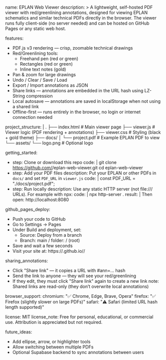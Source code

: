name: EPLAN Web Viewer
description: >
  A lightweight, self-hosted PDF viewer with red/greenlining annotations,
  designed for viewing EPLAN schematics and similar technical PDFs directly
  in the browser. The viewer runs fully client-side (no server needed) and
  can be hosted on GitHub Pages or any static web host.

features:
  - PDF.js v3 rendering — crisp, zoomable technical drawings
  - Red/Greenlining tools:
    - Freehand pen (red or green)
    - Rectangles (red or green)
    - Inline text notes (gold)
  - Pan & zoom for large drawings
  - Undo / Clear / Save / Load
  - Export / Import annotations as JSON
  - Share links — annotations are embedded in the URL hash using LZ-String compression
  - Local autosave — annotations are saved in localStorage when not using a shared link
  - Offline-first — runs entirely in the browser, no login or internet connection needed

project_structure: |
  .
  ├── index.html          # Main viewer page
  ├── viewer.js           # Viewer logic (PDF rendering + annotations)
  ├── viewer.css          # Styling (black + gold theme)
  ├── docs/
  │   └── project.pdf      # Example EPLAN PDF to view
  └── assets/
      └── logo.png         # Optional logo

getting_started:
  - step: Clone or download this repo
    code: |
      git clone https://github.com/<your-username>/eplan-web-viewer.git
      cd eplan-web-viewer
  - step: Add your PDF files
    description: Put your EPLAN or other PDFs in `docs/` and set `PDF_URL` in `viewer.js`
    code: |
      const PDF_URL = "./docs/project.pdf";
  - step: Run locally
    description: Use any static HTTP server (not file:/// URLs). For example with npx:
    code: |
      npx http-server .
    result: |
      Then open: http://localhost:8080

github_pages_deploy:
  - Push your code to GitHub
  - Go to Settings → Pages
  - Under Build and deployment, set:
    - Source: Deploy from a branch
    - Branch: main / folder: / (root)
  - Save and wait a few seconds
  - Visit your site at: https://<your-username>.github.io/<repo-name>/

sharing_annotations:
  - Click "Share link" — it copies a URL with #ann=... hash
  - Send the link to anyone — they will see your red/greenlining
  - If they edit, they must click "Share link" again to create a new link
  note: Shared links are read-only (they don’t overwrite local annotations)

browser_support:
  chromium: "✅ Chrome, Edge, Brave, Opera"
  firefox: "✅ Firefox (slightly slower on large PDFs)"
  safari: "⚠️ Safari (limited URL hash length supported)"

license: MIT
license_note: Free for personal, educational, or commercial use. Attribution is appreciated but not required.

future_ideas:
  - Add ellipse, arrow, or highlighter tools
  - Allow switching between multiple PDFs
  - Optional Supabase backend to sync annotations between users
